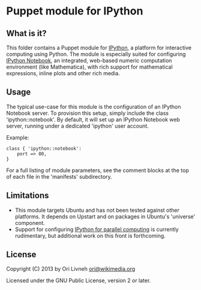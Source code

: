 Puppet module for IPython
=========================

What is it?
-----------

This folder contains a Puppet module for [IPython][1], a platform for
interactive computing using Python. The module is especially suited for
configuring [IPython Notebook][2], an integrated, web-based numeric
computation environment (like Mathematica), with rich support for
mathematical expressions, inline plots and other rich media.


Usage
-----

The typical use-case for this module is the configuration of an IPython
Notebook server. To provision this setup, simply include the class
'ipython::notebook'. By default, it will set up an IPython Notebook
web server, running under a dedicated 'ipython' user account.

Example:

    class { 'ipython::notebook':
        port => 80,
    }

For a full listing of module parameters, see the comment blocks at the
top of each file in the 'manifests' subdirectory.


Limitations
-----------

 * This module targets Ubuntu and has not been tested against other
   platforms. It depends on Upstart and on packages in Ubuntu's
   'universe' component.
 * Support for configuring [IPython for parallel computing][3] is
   currently rudimentary, but additional work on this front is
   forthcoming.


License
-------

  Copyright (C) 2013 by Ori Livneh <ori@wikimedia.org>

  Licensed under the GNU Public License, version 2 or later.



 [1]: http://ipython.org/

 [2]: http://ipython.org/ipython-doc/dev/interactive/htmlnotebook.html

 [3]: http://ipython.org/ipython-doc/dev/parallel/
